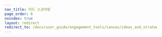 ```yaml
---
nav_title: 리드 스코어링
page_order: 6
noindex: true
layout: redirect
redirect_to: /docs/user_guide/engagement_tools/canvas/ideas_and_strategies/lead_scoring/
---
```

